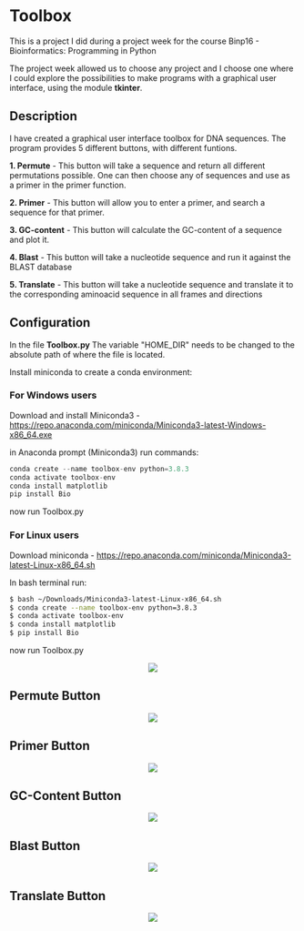# Toolbox
This is a project I did during a project week for the course Binp16 - Bioinformatics: Programming in Python

The project week allowed us to choose any project and I choose one where I could explore the possibilities to make programs with a graphical user interface, using the module **tkinter**.

## Description
I have created a graphical user interface toolbox for DNA sequences. The program provides 5 different buttons, with different funtions.

**1. Permute** -
This button will take a sequence and return all different permutations possible. One can then choose any of sequences and use as a primer in the primer function.
  
**2. Primer** -
This button will allow you to enter a primer, and search a sequence for that primer.
  
**3. GC-content** -
This button will calculate the GC-content of a sequence and plot it.
  
**4. Blast** -
This button will take a nucleotide sequence and run it against the BLAST database
  
**5. Translate** -
This button will take a nucleotide sequence and translate it to the corresponding aminoacid sequence in all frames and directions
  

## Configuration

In the file **Toolbox.py** The variable "HOME_DIR" needs to be changed to the absolute path of where the file is located.

Install miniconda to create a conda environment:
### For Windows users
Download and install Miniconda3 - https://repo.anaconda.com/miniconda/Miniconda3-latest-Windows-x86_64.exe

in Anaconda prompt (Miniconda3) run commands:
```python
conda create --name toolbox-env python=3.8.3
conda activate toolbox-env
conda install matplotlib
pip install Bio
```
now run Toolbox.py

### For Linux users
Download miniconda - https://repo.anaconda.com/miniconda/Miniconda3-latest-Linux-x86_64.sh

In bash terminal run:
```bash
$ bash ~/Downloads/Miniconda3-latest-Linux-x86_64.sh
$ conda create --name toolbox-env python=3.8.3
$ conda activate toolbox-env
$ conda install matplotlib
$ pip install Bio
```
now run Toolbox.py

<p align="center">
<img src="images/Toolbox_main.png" align="center">
</p>

## Permute Button

<p align="center">
<img src="images/Permute.png" align="center">
</p>

## Primer Button

<p align="center">
<img src="images/Primer.png" align="center">
</p>

## GC-Content Button

<p align="center">
<img src="images/GCcontent.png" align="center">
  
## Blast Button

<p align="center">
<img src="images/BLAST.png" align="center">
</p>

## Translate Button

<p align="center">
<img src="images/Translate.png" align="center">
</p>
